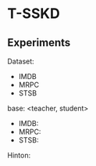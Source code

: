 # T-SSKD

## Experiments
Dataset:
- IMDB 
- MRPC 
- STSB <br>

base: 
<teacher, student>
- IMDB: 
- MRPC: 
- STSB:

Hinton:
